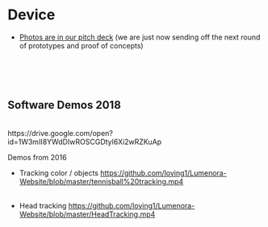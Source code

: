 # Device 
- [Photos are in our pitch deck](https://docsend.com/view/m86u6bx) (we are just now sending off the next round of prototypes and proof of concepts)
	</br> 
	<br> </br> <br> </br>

<H2> Software Demos 2018</H2> <br> 
https://drive.google.com/open?id=1W3mII8YWdDIwROSCGDtyl6Xi2wRZKuAp <br> 

Demos from 2016 <br> 
- Tracking color / objects https://github.com/loving1/Lumenora-Website/blob/master/tennisball%20tracking.mp4  </br> <br> 
- Head tracking https://github.com/loving1/Lumenora-Website/blob/master/HeadTracking.mp4 </br> 

  </body> 
